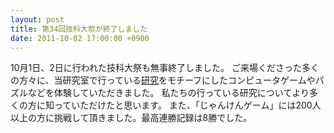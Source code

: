```yaml
---
layout: post
title: 第34回技科大祭が終了しました
date: 2011-10-02 17:00:00 +0900
---
```


10月1日、2日に行われた技科大祭も無事終了しました。
ご来場くださった多くの方々に、当研究室で行っている[研究](http://www.sys.cs.tut.ac.jp/%E7%A0%94%E7%A9%B6%E6%B4%BB%E5%8B%95/%E7%A0%94%E7%A9%B6%E7%B4%B9%E4%BB%8B/)をモチーフにしたコンピュータゲームやパズルなどを体験していただきました。
私たちの行っている研究についてより多くの方に知っていただけたと思います。
また、「じゃんけんゲーム」には200人以上の方に挑戦して頂きました。最高連勝記録は8勝でした。